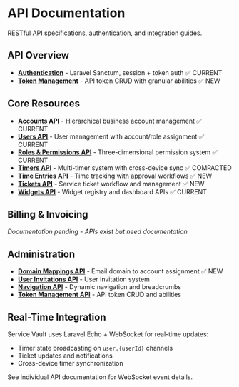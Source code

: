 # API Documentation

RESTful API specifications, authentication, and integration guides.

## API Overview
- **[Authentication](authentication.md)** - Laravel Sanctum, session + token auth ✅ CURRENT
- **[Token Management](tokens.md)** - API token CRUD with granular abilities ✅ NEW

## Core Resources
- **[Accounts API](accounts.md)** - Hierarchical business account management ✅ CURRENT
- **[Users API](users.md)** - User management with account/role assignment ✅ CURRENT
- **[Roles & Permissions API](roles-permissions.md)** - Three-dimensional permission system ✅ CURRENT
- **[Timers API](timers.md)** - Multi-timer system with cross-device sync ✅ COMPACTED
- **[Time Entries API](time-entries.md)** - Time tracking with approval workflows ✅ NEW
- **[Tickets API](tickets.md)** - Service ticket workflow and management ✅ NEW
- **[Widgets API](widgets.md)** - Widget registry and dashboard APIs ✅ CURRENT

## Billing & Invoicing
*Documentation pending - APIs exist but need documentation*

## Administration
- **[Domain Mappings API](domain-mappings.md)** - Email domain to account assignment ✅ NEW
- **[User Invitations API](user-invitations.md)** - User invitation system
- **[Navigation API](navigation.md)** - Dynamic navigation and breadcrumbs
- **[Token Management API](tokens.md)** - API token CRUD and abilities

## Real-Time Integration
Service Vault uses Laravel Echo + WebSocket for real-time updates:
- Timer state broadcasting on `user.{userId}` channels
- Ticket updates and notifications
- Cross-device timer synchronization

See individual API documentation for WebSocket event details.